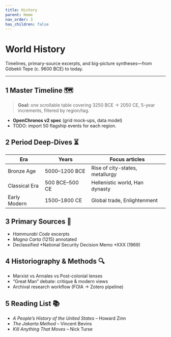 ```yaml
---
title: History
parent: Home
nav_order: 3
has_children: false
---
```


# World History

Timelines, primary-source excerpts, and big-picture syntheses—from Göbekli Tepe (c. 9600 BCE) to today.

---

## 1  Master Timeline 🗺️
> **Goal:** one scrollable table covering 3250 BCE → 2050 CE, 5-year increments, filtered by region/tag.

- **OpenChronos v2 spec** (grid mock-ups, data model)
- TODO: import 50 flagship events for each region.

## 2  Period Deep-Dives ⏳
| Era | Years | Focus articles |
|-----|-------|----------------|
| Bronze Age | 5000–1200 BCE | Rise of city-states, metallurgy |
| Classical Era | 500 BCE–500 CE | Hellenistic world, Han dynasty |
| Early Modern | 1500–1800 CE | Global trade, Enlightenment |

## 3  Primary Sources 📜
- *Hammurabi Code* excerpts  
- *Magna Carta* (1215) annotated  
- Declassified *National Security Decision Memo *XXX (1969)

## 4  Historiography & Methods 🔍
- Marxist vs Annales vs Post-colonial lenses  
- “Great Man” debate: critique & modern views  
- Archival research workflow (FOIA → Zotero pipeline)

## 5  Reading List 📚
- *A People’s History of the United States* – Howard Zinn  
- *The Jakarta Method* – Vincent Bevins  
- *Kill Anything That Moves* – Nick Turse
